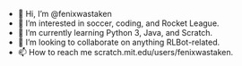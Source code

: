 - 👋 Hi, I’m @fenixwastaken
- 👀 I’m interested in soccer, coding, and Rocket League.
- 🌱 I’m currently learning Python 3, Java, and Scratch.
- 💞️ I’m looking to collaborate on anything RLBot-related.
- 📫 How to reach me scratch.mit.edu/users/fenixwastaken.
